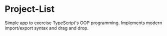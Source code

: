 # Project-List

Simple app to exercise TypeScript's OOP programming. Implements modern import/export syntax and drag and drop.
